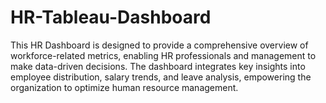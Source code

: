 # HR-Tableau-Dashboard
This HR Dashboard is designed to provide a comprehensive overview of workforce-related metrics, enabling HR professionals and management to make data-driven decisions. The dashboard integrates key insights into employee distribution, salary trends, and leave analysis, empowering the organization to optimize human resource management.

